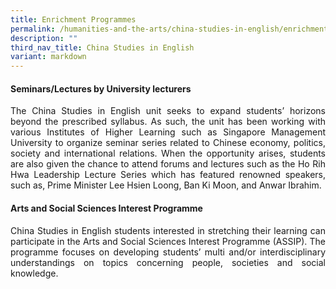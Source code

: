 ```yaml
---
title: Enrichment Programmes
permalink: /humanities-and-the-arts/china-studies-in-english/enrichment-programmes/
description: ""
third_nav_title: China Studies in English
variant: markdown
---
```

<div align="justify">

<h4>Seminars/Lectures by University lecturers</h4>

<p>
The China Studies in English unit seeks to expand students’ horizons beyond the prescribed syllabus. As such, the unit has been working with various Institutes of Higher Learning such as Singapore Management University to organize seminar series related to Chinese economy, politics, society and international relations. When the opportunity arises, students are also given the chance to attend forums and lectures such as the Ho Rih Hwa Leadership Lecture Series which has featured renowned speakers, such as, Prime Minister Lee Hsien Loong, Ban Ki Moon, and Anwar Ibrahim.</p>
 
<h4>Arts and Social Sciences Interest Programme </h4>

<p>China Studies in English students interested in stretching their learning can participate in the Arts and Social Sciences Interest Programme (ASSIP). The programme focuses on developing students’ multi and/or interdisciplinary understandings on topics concerning people, societies and social knowledge.</p>
</div>